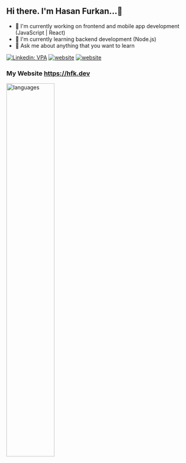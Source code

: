 ## Hi there. I'm Hasan Furkan...👋

- 🔭 I'm currently working on frontend and mobile app development (JavaScript | React)
- 🌱 I'm currently learning backend development (Node.js) 
- 💬 Ask me about anything that you want to learn 


[![Linkedin: VPA](https://img.shields.io/badge/linkedin-%230077B5.svg?&style=for-the-badge&logo=linkedin&logoColor=white)](https://www.linkedin.com/in/hasan-furkan-koprulu/)
[![website](https://img.shields.io/badge/gmail-f1f2f6.svg?&style=for-the-badge&logo=gmail&logoColor=red)](mailto:hsnfrkn32@gmail.com)
[![website](https://img.shields.io/badge/%20-medium-black?&style=for-the-badge&logoColor=white)](https://medium.com/@hfkdev)
### My Website https://hfk.dev

</p>
<p> <img src="https://github-readme-stats.vercel.app/api/top-langs/?username=hasan-furkan&langs_count=5" alt="languages" width="50%" > 
 
